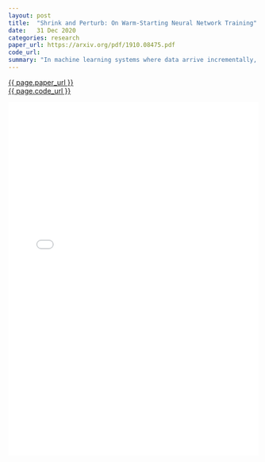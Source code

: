 ```yaml
---
layout: post
title:  "Shrink and Perturb: On Warm-Starting Neural Network Training"
date:   31 Dec 2020
categories: research
paper_url: https://arxiv.org/pdf/1910.08475.pdf
code_url: 
summary: "In machine learning systems where data arrive incrementally, either passively due to the problem's nature or actively through sample selection, it's common to build a sequence of models that incorporate progressively more data. Although intuitively, using the solution of a previous model to initialize a new one should save time, this warm start often results in poorer generalization compared to models initialized randomly, despite similar training losses. This discrepancy persists even when hyperparameter adjustments are made, often at the expense of the time saved through warm starting. This work investigates this phenomenon and introduces shrink and perturb, a simple yet effective method to mitigate the issue, with experiments demonstrating its utility in various contexts."
---
```


<style>
.responsive-pdf-container {
    overflow: hidden;
    padding-top: 141.42%; /* 16:9 Aspect Ratio, adjust as needed */
    position: relative;
}

.responsive-pdf-container iframe {
    border: none;
    height: 100%;
    left: 0;
    position: absolute;
    top: 0;
    width: 100%;
}
</style>

<a href="{{ page.paper_url }}">{{ page.paper_url }}</a><br>
<a href="{{ page.code_url }}">{{ page.code_url }}</a>

<div class="responsive-pdf-container">
    <iframe src="{{ page.paper_url }}" style="border: none;"></iframe>
</div>